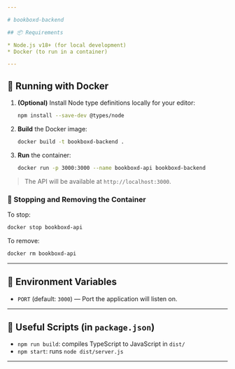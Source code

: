 ```yaml
---

# bookboxd-backend

## 📦 Requirements

* Node.js v18+ (for local development)
* Docker (to run in a container)

---
```


## 🐳 Running with Docker

1. **(Optional)** Install Node type definitions locally for your editor:

   ```bash
   npm install --save-dev @types/node
   ```

2. **Build** the Docker image:

   ```bash
   docker build -t bookboxd-backend .
   ```

3. **Run** the container:

   ```bash
   docker run -p 3000:3000 --name bookboxd-api bookboxd-backend
   ```

> The API will be available at `http://localhost:3000`.

### 🚀 Stopping and Removing the Container

To stop:

```bash
docker stop bookboxd-api
```

To remove:

```bash
docker rm bookboxd-api
```

---

## 🔧 Environment Variables

- `PORT` (default: `3000`) — Port the application will listen on.

---

## 📝 Useful Scripts (in `package.json`)

- `npm run build`: compiles TypeScript to JavaScript in `dist/`
- `npm start`: runs `node dist/server.js`

---
